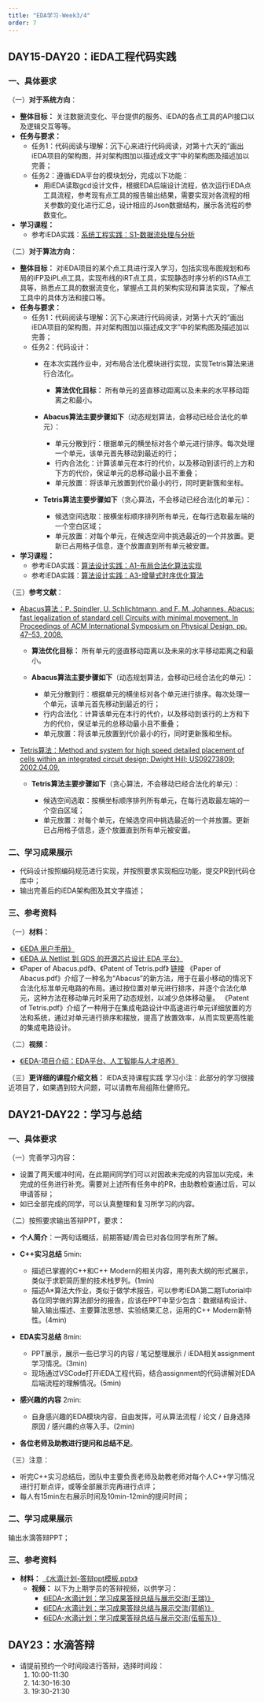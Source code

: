 ```yaml
---
title: "EDA学习-Week3/4"
order: 7
---
```



## DAY15-DAY20：iEDA工程代码实践

### 一、具体要求

（一）**对于系统方向**：

- **整体目标：** 关注数据流变化、平台提供的服务、iEDA的各点工具的API接口以及逻辑交互等等。
- **任务与要求：**
  - 任务1：代码阅读与理解：沉下心来进行代码阅读，对第十六天的“画出iEDA项目的架构图，并对架构图加以描述成文字”中的架构图及描述加以完善；
  - 任务2：遵循iEDA平台的模块划分，完成以下功能：
    - 用iEDA读取gcd设计文件，根据EDA后端设计流程，依次运行iEDA点工具流程，参考现有点工具的报告输出结果，需要实现对各流程的相关参数的变化进行汇总，设计相应的Json数据结构，展示各流程的参数变化。
- **学习课程：**
  - 参考iEDA实践：[系统工程实践：S1-数据流处理与分析](/train/practice/systems/s1.md)

（二）**对于算法方向**：

- **整体目标：** 对iEDA项目的某个点工具进行深入学习，包括实现布图规划和布局的iFP及iPL点工具，实现布线的iRT点工具，实现静态时序分析的iSTA点工具等，熟悉点工具的数据流变化，掌握点工具的架构实现和算法实现，了解点工具中的具体方法和接口等。
- **任务与要求：**
  - 任务1：代码阅读与理解：沉下心来进行代码阅读，对第十六天的“画出iEDA项目的架构图，并对架构图加以描述成文字”中的架构图及描述加以完善；
  - 任务2：代码设计：
    - 在本次实践作业中，对布局合法化模块进行实现，实现Tetris算法来进行合法化。
      
      - **算法优化目标：** 所有单元的竖直移动距离以及未来的水平移动距离之和最小。
    - **Abacus算法主要步骤如下**（动态规划算法，会移动已经合法化的单元）：
      
      - 单元分散到行：根据单元的横坐标对各个单元进行排序。每次处理一个单元，该单元首先移动到最近的行；
      - 行内合法化：计算该单元在本行的代价，以及移动到该行的上方和下方的代价，保证单元的总移动最小且不重叠；
      - 单元放置：将该单元放置到代价最小的行，同时更新簇和坐标。
    - **Tetris算法主要步骤如下**（贪心算法，不会移动已经合法化的单元）：
      
      - 候选空间选取：按横坐标顺序排列所有单元，在每行选取最左端的一个空白区域；
      - 单元放置：对每个单元，在候选空间中挑选最近的一个并放置。更新已占用格子信息，逐个放置直到所有单元被安置。
- **学习课程：**
  - 参考iEDA实践：[算法设计实践：A1-布局合法化算法实现](/train/practice/algorithms/a1.md)
  - 参考iEDA实践：[算法设计实践：A3-增量式时序优化算法](/train/practice/algorithms/a2.md)

（三）**参考文献**：

- [Abacus算法：P. Spindler, U. Schlichtmann, and F. M. Johannes. Abacus: fast legalization of standard cell Circuits with minimal movement. In Proceedings of ACM International Symposium on Physical Design, pp. 47–53, 2008.](http://localhost:8091/train/water_drop/water-drop-eda.html#_1-%E5%AD%A6%E4%B9%A0%E5%86%85%E5%AE%B9%E6%A6%82%E8%BF%B0)

  - **算法优化目标：** 所有单元的竖直移动距离以及未来的水平移动距离之和最小。
  - **Abacus算法主要步骤如下**（动态规划算法，会移动已经合法化的单元）：
    
    - 单元分散到行：根据单元的横坐标对各个单元进行排序。每次处理一个单元，该单元首先移动到最近的行；
    - 行内合法化：计算该单元在本行的代价，以及移动到该行的上方和下方的代价，保证单元的总移动最小且不重叠；
    - 单元放置：将该单元放置到代价最小的行，同时更新簇和坐标。
- [Tetris算法：Method and system for high speed detailed placement of cells within an integrated circuit design; Dwight Hill; US09273809; 2002.04.09.](http://localhost:8091/train/water_drop/water-drop-eda.html#_1-%E5%AD%A6%E4%B9%A0%E5%86%85%E5%AE%B9%E6%A6%82%E8%BF%B0)

  - **Tetris算法主要步骤如下**（贪心算法，不会移动已经合法化的单元）：
    
    - 候选空间选取：按横坐标顺序排列所有单元，在每行选取最左端的一个空白区域；
    - 单元放置：对每个单元，在候选空间中挑选最近的一个并放置。更新已占用格子信息，逐个放置直到所有单元被安置。



### 二、学习成果展示

- 代码设计按照编码规范进行实现，并按照要求实现相应功能，提交PR到代码仓库中；
- 输出完善后的iEDA架构图及其文字描述；


### 三、参考资料

（一）**材料：**

- [《iEDA 用户手册》](/tools/ieda-platform/guide.md)
- [《iEDA 从 Netlist 到 GDS 的开源芯片设计 EDA 平台》](https://gitee.com/oscc-project/iEDA/blob/master/README.md)
- 《Paper of Abacus.pdf》、《Patent of Tetris.pdf》 [链接](https://gitee.com/oscc-project/iTraining/tree/master/EDA/ppt)
《Paper of Abacus.pdf》介绍了一种名为“Abacus”的新方法，用于在最小移动的情况下合法化标准单元电路的布局。通过按位置对单元进行排序，并逐个合法化单元，这种方法在移动单元时采用了动态规划，以减少总体移动量。
《Patent of Tetris.pdf》介绍了一种用于在集成电路设计中高速进行单元详细放置的方法和系统，通过对单元进行排序和摆放，提高了放置效率，从而实现更高性能的集成电路设计。

（二）**视频：**

- [《iEDA-项目介绍：EDA平台、人工智能与人才培养》](https://www.bilibili.com/video/BV1Bu4y1B7KJ)

（三）**更详细的课程介绍文档：** iEDA支持课程实践
学习小注：此部分的学习很接近项目了，如果遇到较大问题，可以请教布局组陈仕健师兄。



## DAY21-DAY22：学习与总结

### 一、具体要求


（一）完善学习内容：

- 设置了两天缓冲时间，在此期间同学们可以对因故未完成的内容加以完成，未完成的任务进行补充。需要对上述所有任务中的PR，由助教检查通过后，可以申请答辩；
- 如已全部完成的同学，可以认真整理和复习所学习的内容。

（二）按照要求输出答辩PPT，要求：
   - **个人简介**：一两句话概括，前期答疑/周会已对各位同学有所了解。
   - **C++实习总结** 5min:
     - 描述已掌握的C++和C++ Modern的相关内容，用列表大纲的形式展示，类似于求职简历里的技术栈罗列。(1min)
     - 描述A*算法大作业，类似于做学术报告，可以参考iEDA第二期Tutorial中各位同学做的算法部分的报告，应该在PPT中至少包含：数据结构设计、输入输出描述、主要算法思想、实验结果汇总，运用的C++ Modern新特性。(4min)
   - **EDA实习总结** 8min:
     - PPT展示，展示一些已学习的内容 / 笔记整理展示 / iEDA相关assignment学习情况。(3min)
     - 现场通过VSCode打开iEDA工程代码，结合assignment的代码讲解对EDA后端流程的理解情况。(5min)
   - **感兴趣的内容** 2min:
     - 自身感兴趣的EDA模块内容，自由发挥，可从算法流程 / 论文 / 自身选择原因 / 感兴趣的点等入手。(2min)


- **各位老师及助教进行提问和总结不足**。

（三）注意：
   - 听完C++实习总结后，团队中主要负责老师及助教老师对每个人C++学习情况进行打断点评，或等全部展示完再进行点评；
   - 每人有15min左右展示时间及10min-12min的提问时间；

### 二、学习成果展示

输出水滴答辩PPT；

### 三、参考资料

- **材料：** [《水滴计划-答辩ppt模板.pptx》](https://gitee.com/oscc-project/iTraining/tree/master/C++/ppt)
  - **视频：**
  以下为上期学员的答辩视频，以供学习：
    - [《iEDA-水滴计划：学习成果答辩总结与展示交流(王瑞)》](https://www.bilibili.com/video/BV1y34y1T7GV)
    - [《iEDA-水滴计划：学习成果答辩总结与展示交流(郭帆)》](https://www.bilibili.com/video/BV18w411D7mj)
    - [《iEDA-水滴计划：学习成果答辩总结与展示交流(伍振东)》](https://www.bilibili.com/video/BV1Mu4y1y7JL)


## DAY23：水滴答辩

- 请提前预约一个时间段进行答辩，选择时间段：
  1. 10:00-11:30
  2. 14:30-16:30
  3. 19:30-21:30

